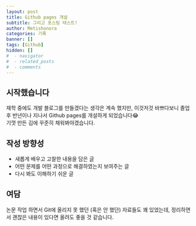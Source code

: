 ```yaml
---
layout: post
title: Github pages 개설
subtitle: 그리고 포스팅 테스트!
author: Metishonora
categories: 기록
banner: []
tags: [Github]
hidden: []
#  - navigator
#  - related_posts
#  - comments
---
```


## 시작했습니다
재학 중에도 개발 블로그를 만들겠다는 생각은 계속 했지만, 이것저것 바쁘다보니 졸업 후 반년이나 지나서 Github pages를 개설하게 되었습니다:joy:<br>
기껏 만든 김에 꾸준히 채워봐야겠습니다.

## 작성 방향성
+ 새롭게 배우고 고찰한 내용을 담은 글
+ 어떤 문제를 어떤 과정으로 해결하였는지 보여주는 글
+ 다시 봐도 이해하기 쉬운 글

## 여담
논문 작업 하면서 Git에 올리지 못 했던 (혹은 안 했던) 자료들도 꽤 있었는데, 정리하면서 괜찮은 내용이 있다면 올려도 좋을 것 같습니다.
